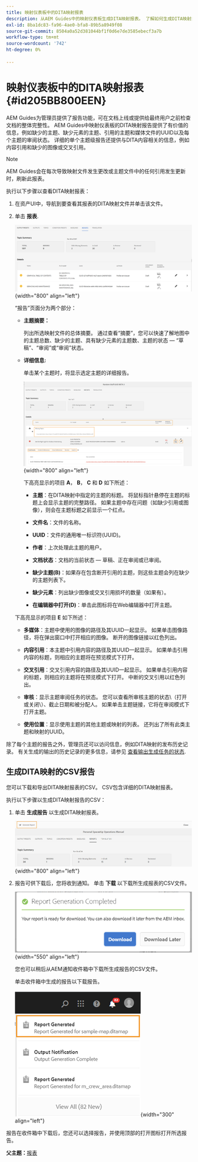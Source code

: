 ```yaml
---
title: 映射仪表板中的DITA映射报表
description: 从AEM Guides中的映射仪表板生成DITA映射报表。 了解如何生成DITA映射报告的CSV。
exl-id: 8ba1dc83-fa96-4ae0-bfa8-89b5a8949f08
source-git-commit: 8504a0a52d381044bf1f0d6e7de3585ebecf3a7b
workflow-type: tm+mt
source-wordcount: '742'
ht-degree: 0%

---
```


# 映射仪表板中的DITA映射报表 {#id205BB800EEN}

AEM Guides为管理员提供了报告功能，可在文档上线或提供给最终用户之前检查文档的整体完整性。 AEM Guides中映射仪表板的DITA映射报告提供了有价值的信息，例如缺少的主题、缺少元素的主题、引用的主题和媒体文件的UUID以及每个主题的审阅状态。 详细的单个主题级报告还提供与DITA内容相关的信息，例如内容引用和缺少的图像或交叉引用。

>[!NOTE]
>
> AEM Guides会在每次导致映射文件发生更改或主题文件中的任何引用发生更新时，刷新此报表。

执行以下步骤以查看DITA映射报表：

1. 在资产UI中，导航到要查看其报表的DITA映射文件并单击该文件。

1. 单击 **报表**.

   ![](images/reports-page-uuid.png){width="800" align="left"}

   “报告”页面分为两个部分：

   - **主题摘要：**

     列出所选映射文件的总体摘要。 通过查看“摘要”，您可以快速了解地图中的主题总数、缺少的主题、具有缺少元素的主题数、主题的状态 — “草稿”、“审阅”或“审阅”状态。

   - **详细信息:**

     单击某个主题时，将显示选定主题的详细报告。

     ![](images/detailed-report-uuid.png){width="800" align="left"}

     下高亮显示的项目 **A**， **B**， **C** 和 **D** 如下所述：

      - **主题**：在DITA映射中指定的主题的标题。 将鼠标指针悬停在主题的标题上会显示主题的完整路径。 如果主题中存在问题（如缺少引用或图像），则会在主题标题之前显示一个红点。

      - **文件名**：文件的名称。

      - **UUID**：文件的通用唯一标识符\(UUID\)。

      - **作者**：上次处理此主题的用户。

      - **文档状态**：文档的当前状态 — 草稿、正在审阅或已审阅。

      - **缺少主题\(B\)**：如果存在包含断开引用的主题，则这些主题会列在缺少的主题列表下。

      - **缺少元素**：列出缺少图像或交叉引用损坏的数量（如果有）。

      - **在编辑器中打开\(D\)**：单击此图标将在Web编辑器中打开主题。


   下高亮显示的项目 **E** 如下所述：

   - **多媒体**：主题中使用的图像的路径及其UUID一起显示。 如果单击图像路径，将在弹出窗口中打开相应的图像。 断开的图像链接以红色列出。

   - **内容引用**：本主题中引用内容的路径及其UUID一起显示。 如果单击引用内容的标题，则相应的主题将在预览模式下打开。

   - **交叉引用**：交叉引用内容的路径及其UUID一起显示。 如果单击引用内容的标题，则相应的主题将在预览模式下打开。 中断的交叉引用以红色列出。

   - **审核**：显示主题审阅任务的状态。 您可以查看所审核主题的状态\（打开或关闭\）、截止日期和被分配人。 如果单击主题链接，它将在审阅模式下打开主题。

   - **使用位置**：显示使用主题的其他主题或映射的列表。 还列出了所有此类主题和映射的UUID。

除了每个主题的报告之外，管理员还可以访问信息，例如DITA映射的发布历史记录。 有关生成的输出的历史记录的更多信息，请参见 [查看输出生成任务的状态](generate-output-for-a-dita-map.md#viewing_output_history).

## 生成DITA映射的CSV报告

您可以下载和导出DITA映射报表的CSV。 CSV包含详细的DITA映射报表。

执行以下步骤以生成DITA映射报告的CSV：

1. 单击 **生成报告** 以生成DITA映射报表。

   ![](images/generate-DITA-map-report.png){width="800" align="left"}

1. 报告可供下载后，您将收到通知。 单击 **下载** 以下载所生成报表的CSV文件。

   ![](images/download-report-dialog.png){width="550" align="left"}


   您也可以稍后从AEM通知收件箱中下载所生成报告的CSV文件。

   单击收件箱中生成的报告以下载报告。

   ![](images/report-inbox--notification.png){width="300" align="left"}

报告在收件箱中下载后，您还可以选择报告，并使用顶部的打开图标打开所选报告。

**父主题：**[&#x200B;报表](reports-intro.md)
